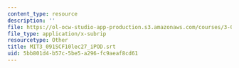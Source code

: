 ```yaml
---
content_type: resource
description: ''
file: https://ol-ocw-studio-app-production.s3.amazonaws.com/courses/3-091sc-introduction-to-solid-state-chemistry-fall-2010/5bb801d4b57c5be5a296fc9aeaf8cd61_MIT3_091SCF10lec27_iPOD.vtt
file_type: application/x-subrip
resourcetype: Other
title: MIT3_091SCF10lec27_iPOD.srt
uid: 5bb801d4-b57c-5be5-a296-fc9aeaf8cd61
---
```


